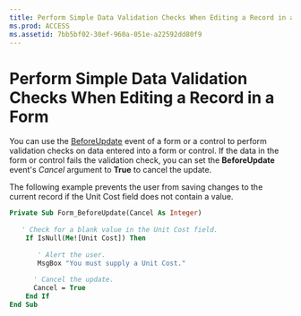 ```yaml
---
title: Perform Simple Data Validation Checks When Editing a Record in a Form
ms.prod: ACCESS
ms.assetid: 7bb5bf02-30ef-960a-051e-a22592dd80f9
---
```



# Perform Simple Data Validation Checks When Editing a Record in a Form

You can use the [BeforeUpdate](form-beforeupdate-event-access.md) event of a form or a control to perform validation checks on data entered into a form or control. If the data in the form or control fails the validation check, you can set the **BeforeUpdate** event's _Cancel_ argument to **True** to cancel the update.

The following example prevents the user from saving changes to the current record if the Unit Cost field does not contain a value.



```vb
Private Sub Form_BeforeUpdate(Cancel As Integer) 
 
   ' Check for a blank value in the Unit Cost field. 
    If IsNull(Me![Unit Cost]) Then 
 
       ' Alert the user. 
       MsgBox "You must supply a Unit Cost."   
 
      ' Cancel the update. 
      Cancel = True 
    End If 
End Sub
```


